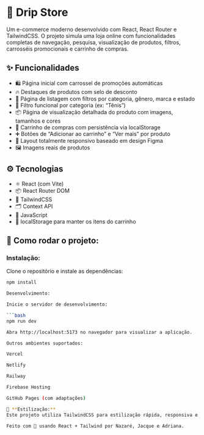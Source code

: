 # 👟 Drip Store

Um e-commerce moderno desenvolvido com React, React Router e TailwindCSS. O projeto simula uma loja online com funcionalidades completas de navegação, pesquisa, visualização de produtos, filtros, carrosséis promocionais e carrinho de compras.

## ✨ Funcionalidades

- 🛍 Página inicial com carrossel de promoções automáticas
- 🔥 Destaques de produtos com selo de desconto
- 🧾 Página de listagem com filtros por categoria, gênero, marca e estado
- 🧠 Filtro funcional por categoria (ex: “Tênis”)
- 📦 Página de visualização detalhada do produto com imagens, tamanhos e cores
- 🛒 Carrinho de compras com persistência via localStorage
- ➕ Botões de “Adicionar ao carrinho” e “Ver mais” por produto
- 🎯 Layout totalmente responsivo baseado em design Figma
- 🖼 Imagens reais de produtos

## ⚙️ Tecnologias

- ⚛️ React (com Vite)
- 📦 React Router DOM
- 🎨 TailwindCSS
- 🗂 Context API
- 🧠 JavaScript
- 💾 localStorage para manter os itens do carrinho

## 🚀 Como rodar o projeto:

### Instalação:

Clone o repositório e instale as dependências:

```bash
npm install

Desenvolvimento:

Inicie o servidor de desenvolvimento:

```bash
npm run dev

Abra http://localhost:5173 no navegador para visualizar a aplicação.

Outros ambientes suportados:

Vercel

Netlify

Railway

Firebase Hosting

GitHub Pages (com adaptações)

🎨 **Estilização:**
Este projeto utiliza TailwindCSS para estilização rápida, responsiva e moderna. Todos os componentes são mobile-first e adaptam-se dinamicamente ao tamanho da tela.

Feito com 💖 usando React + Tailwind por Nazaré, Jacque e Adriana.
